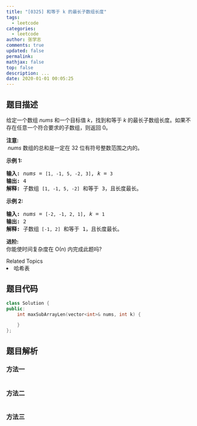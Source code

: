 ```yaml
---
title: "[0325] 和等于 k 的最长子数组长度"
tags:
  - leetcode
categories:
  - leetcode
author: 张学志
comments: true
updated: false
permalink:
mathjax: false
top: false
description: ...
date: 2020-01-01 00:05:25
---
```


## 题目描述

<p>给定一个数组 <em>nums</em> 和一个目标值 <em>k</em>，找到和等于<em> k </em>的最长子数组长度。如果不存在任意一个符合要求的子数组，则返回 0。</p>

<p><strong>注意:</strong><br>
&nbsp;<em>nums</em> 数组的总和是一定在 32 位有符号整数范围之内的。</p>

<p><strong>示例 1:</strong></p>

<pre><strong>输入: </strong><em>nums</em> = <code>[1, -1, 5, -2, 3]</code>, <em>k</em> = <code>3</code>
<strong>输出: </strong>4 
<strong>解释: </strong>子数组 <code>[1, -1, 5, -2]</code> 和等于 3，且长度最长。
</pre>

<p><strong>示例 2:</strong></p>

<pre><strong>输入: </strong><em>nums</em> = <code>[-2, -1, 2, 1]</code>, <em>k</em> = <code>1</code>
<strong>输出: </strong>2 <strong>
解释: </strong>子数组<code> [-1, 2]</code> 和等于 1，且长度最长。</pre>

<p><strong>进阶:</strong><br>
你能使时间复杂度在 O(<em>n</em>) 内完成此题吗?</p>
<div><div>Related Topics</div><div><li>哈希表</li></div></div>

## 题目代码

```cpp
class Solution {
public:
    int maxSubArrayLen(vector<int>& nums, int k) {

    }
};
```

## 题目解析

### 方法一

```cpp

```

### 方法二

```cpp

```

### 方法三

```cpp

```

